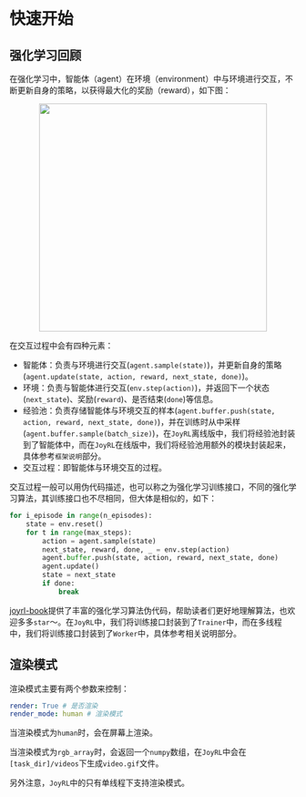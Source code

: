 # 快速开始

## 强化学习回顾

在强化学习中，智能体（agent）在环境（environment）中与环境进行交互，不断更新自身的策略，以获得最大化的奖励（reward），如下图：

<div align=center>
<img width="400" src="../figs/interaction_mdp.png"/>
</div>

在交互过程中会有四种元素：

* 智能体：负责与环境进行交互(`agent.sample(state)`)，并更新自身的策略(`agent.update(state, action, reward, next_state, done)`)。
* 环境：负责与智能体进行交互(`env.step(action)`)，并返回下一个状态(`next_state`)、奖励(`reward`)、是否结束(`done`)等信息。
* 经验池：负责存储智能体与环境交互的样本(`agent.buffer.push(state, action, reward, next_state, done)`)，并在训练时从中采样(`agent.buffer.sample(batch_size)`)，在`JoyRL`离线版中，我们将经验池封装到了智能体中，而在`JoyRL`在线版中，我们将经验池用额外的模块封装起来，具体参考`框架说明`部分。
* 交互过程：即智能体与环境交互的过程。

交互过程一般可以用伪代码描述，也可以称之为强化学习训练接口，不同的强化学习算法，其训练接口也不尽相同，但大体是相似的，如下：

```python
for i_episode in range(n_episodes):
    state = env.reset()
    for t in range(max_steps):
        action = agent.sample(state)
        next_state, reward, done, _ = env.step(action)
        agent.buffer.push(state, action, reward, next_state, done)
        agent.update()
        state = next_state
        if done:
            break
```
[joyrl-book](https://github.com/datawhalechina/joyrl-book/tree/main/pseudocodes)提供了丰富的强化学习算法伪代码，帮助读者们更好地理解算法，也欢迎多多`star`～。在`JoyRL`中，我们将训练接口封装到了`Trainer`中，而在多线程中，我们将训练接口封装到了`Worker`中，具体参考相关说明部分。


## 渲染模式

渲染模式主要有两个参数来控制：
```yaml
render: True # 是否渲染
render_mode: human # 渲染模式
```
当渲染模式为`human`时，会在屏幕上渲染。

当渲染模式为`rgb_array`时，会返回一个`numpy`数组，在`JoyRL`中会在`[task_dir]/videos`下生成`video.gif`文件。

另外注意，`JoyRL`中的只有单线程下支持渲染模式。
